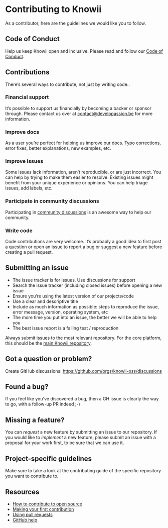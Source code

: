 # Contributing to Knowii
As a contributor, here are the guidelines we would like you to follow.

## Code of Conduct
Help us keep Knowii open and inclusive. Please read and follow our [Code of Conduct](/CODE_OF_CONDUCT.md).
## Contributions
There’s several ways to contribute, not just by writing code..

### Financial support
It’s possible to support us financially by becoming a backer or sponsor through. Please contact us over at contact@developassion.be for more information.

### Improve docs
As a user you’re perfect for helping us improve our docs.
Typo corrections, error fixes, better explanations, new examples, etc.

### Improve issues
Some issues lack information, aren’t reproducible, or are just incorrect.
You can help by trying to make them easier to resolve.
Existing issues might benefit from your unique experience or opinions.
You can help triage issues, add labels, etc.

### Participate in community discussions
Participating in [community discussions](https://github.com/orgs/knowii-oss/discussions) is an awesome way to help our community.

### Write code
Code contributions are very welcome.
It’s probably a good idea to first post a question or open an issue to report a
bug or suggest a new feature before creating a pull request.

## Submitting an issue
- The issue tracker is for issues. Use discussions for support
- Search the issue tracker (including closed issues) before opening a new issue
- Ensure you’re using the latest version of our projects/code
- Use a clear and descriptive title
- Include as much information as possible: steps to reproduce the issue, error message, version, operating system, etc
- The more time you put into an issue, the better we will be able to help you
- The best issue report is a failing test / reproduction

Always submit issues to the most relevant repository. For the core platform, this should be the [main Knowii repository](https://github.com/knowii-oss/knowii).

## Got a question or problem?
Create GitHub discussions: https://github.com/orgs/knowii-oss/discussions

## Found a bug?
If you feel like you've discovered a bug, then a GH issue is clearly the way to go, with a follow-up PR indeed ;-)

## Missing a feature?
You can _request_ a new feature by submitting an issue to our repository. If you would like to _implement_ a new feature, please submit an issue with a proposal for your work first, to be sure that we can use it.

## Project-specific guidelines
Make sure to take a look at the contributing guide of the specific repository you want to contribute to.

## Resources
- [How to contribute to open source](https://opensource.guide/how-to-contribute/)
- [Making your first contribution](https://medium.com/@vadimdemedes/making-your-first-contribution-de6576ddb190)
- [Using pull requests](https://help.github.com/articles/about-pull-requests/)
- [GitHub help](https://help.github.com)
